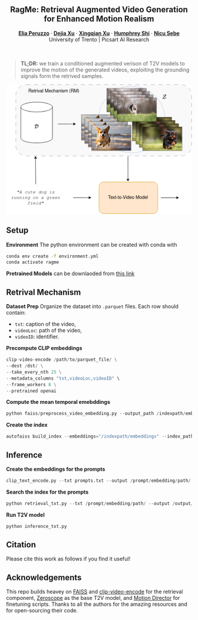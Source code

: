 <p align="center">

  <h2 align="center">RagMe: Retrieval Augmented Video Generation for Enhanced Motion Realism </h2>
<p align="center">
  <p align="center">
    <a href="https://helia95.github.io/"><strong>Elia Peruzzo</strong></a>
    ·
    <a href="https://ir1d.github.io/"><strong>Dejia Xu</strong></a>
    ·
    <a href="https://xingqian2018.github.io/"><strong>Xingqian Xu</strong></a>
    ·
    <a href="https://www.humphreyshi.com/"><strong>Humphrey Shi</strong></a>
    ·
    <a href="https://disi.unitn.it/~sebe/"><strong>Nicu Sebe</strong></a>
    <br>
    University of Trento | Picsart AI Research
    <br>
    <br>
        <a href=""><img src=""></a>
  </p>

>**TL;DR:** we train a conditioned augmented verison of T2V models to improve the motion of the generated videos, exploiting the grounding signals form the retrived samples.  


<p align="center">
  <img src="assets/method.png"/>
</p>

## Setup
**Environment** The python environment can be created with conda with
```bash
conda env create -f environment.yml
conda activate ragme
```

**Pretrained Models** can be downlaoded from [this link](https://drive.google.com/drive/folders/1cAWE8VzOifINQyBK12o-EorDk7QzLWyZ?usp=drive_link)




## Retrival Mechanism
**Dataset Prep**
Organize the dataset into `.parquet` files. Each row should contain:
- `txt`: caption of the video, 
- `videoLoc`: path of the video, 
- `videoID`: identifier.

**Precompute CLIP embeddings**
```python
clip-video-encode /path/to/parquet_file/ \
--dest /dst/ \
--take_every_nth 25 \
--metadata_columns "txt,videoLoc,videoID" \
--frame_workers 8 \
--pretrained openai
```

**Compute the mean temporal emebddings**

```python
python faiss/preprocess_video_embedding.py --output_path /indexpath/embeddings
```

**Create the index**
```python 
autofaiss build_index --embeddings="/indexpath/embeddings" --index_path="/indexpath/index/knn.index" 
```

## Inference

**Create the embeddings for the prompts**
```python
clip_text_encode.py --txt prompts.txt --output /prompt/embedding/path/
```

**Search the index for the prompts**
```python
python retrieval_txt.py --txt /prompt/embedding/path/ --output /output/path/
```

**Run T2V model**
```python
python inference_txt.py
```


## Citation
Please cite this work as follows if you find it useful!


## Acknowledgements
This repo builds heavey on [FAISS](https://github.com/facebookresearch/faiss) and [clip-video-encode](https://github.com/iejMac/clip-video-encode) for the retrieval component, [Zeroscope](https://huggingface.co/cerspense/zeroscope_v2_576w) as the base T2V model, and [Motion Director](https://github.com/showlab/MotionDirector) for finetuning scripts. Thanks to all the authors for the amazing resources and for open-sourcing their code.